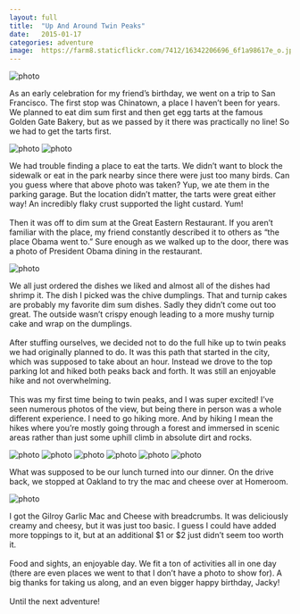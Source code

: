```yaml
---
layout: full
title:  "Up And Around Twin Peaks"
date:   2015-01-17
categories: adventure
image:	https://farm8.staticflickr.com/7412/16342206696_6f1a98617e_o.jpg
---
```


<img class="lazy" data-original="https://farm8.staticflickr.com/7431/15748194693_d0597a24b5_o.jpg" alt="photo"/>

As an early celebration for my friend’s birthday, we went on a trip to San Francisco. The first stop was Chinatown, a place I haven’t been for years. We planned to eat dim sum first and then get egg tarts at the famous Golden Gate Bakery, but as we passed by it there was practically no line! So we had to get the tarts first.

<img class="lazy" data-original="https://farm9.staticflickr.com/8605/16342206976_948ed27b1a_o.jpg" alt="photo"/>
<img class="lazy" data-original="https://farm9.staticflickr.com/8635/16367273072_f21348ae80_o.jpg" alt="photo"/>

We had trouble finding a place to eat the tarts. We didn’t want to block the sidewalk or eat in the park nearby since there were just too many birds. Can you guess where that above photo was taken? Yup, we ate them in the parking garage. But the location didn’t matter, the tarts were great either way! An incredibly flaky crust supported the light custard. Yum!<br/><br/>Then it was off to dim sum at the Great Eastern Restaurant. If you aren’t familiar with the place, my friend constantly described it to others as “the place Obama went to.” Sure enough as we walked up to the door, there was a photo of President Obama dining in the restaurant.

<img class="lazy" data-original="https://farm9.staticflickr.com/8645/16182300477_c92261ef5d_o.jpg" alt="photo"/>

We all just ordered the dishes we liked and almost all of the dishes had shrimp it. The dish I picked was the chive dumplings. That and turnip cakes are probably my favorite dim sum dishes. Sadly they didn’t come out too great. The outside wasn’t crispy enough leading to a more mushy turnip cake and wrap on the dumplings.<br/><br/>After stuffing ourselves, we decided not to do the full hike up to twin peaks we had originally planned to do. It was this path that started in the city, which was supposed to take about an hour. Instead we drove to the top parking lot and hiked both peaks back and forth. It was still an enjoyable hike and not overwhelming.<br/><br/>This was my first time being to twin peaks, and I was super excited! I’ve seen numerous photos of the view, but being there in person was a whole different experience. I need to go hiking more. And by hiking I mean the hikes where you’re mostly going through a forest and immersed in scenic areas rather than just some uphill climb in absolute dirt and rocks.

<img class="lazy" data-original="https://farm8.staticflickr.com/7390/16342206766_b6184528d1_o.jpg" alt="photo"/>
<img class="lazy" data-original="https://farm8.staticflickr.com/7299/16366448591_341574a435_o.jpg" alt="photo"/>
<img class="lazy" data-original="https://farm8.staticflickr.com/7412/16342206696_6f1a98617e_o.jpg" alt="photo"/>
<img class="lazy" data-original="https://farm9.staticflickr.com/8665/16366448671_93860bce3c_o.jpg" alt="photo"/>
<img class="lazy" data-original="https://farm8.staticflickr.com/7307/15748194703_e1072119ef_o.jpg" alt="photo"/>
<img class="lazy" data-original="https://farm9.staticflickr.com/8651/15745733854_81a54a88e4_o.jpg" alt="photo"/>

What was supposed to be our lunch turned into our dinner. On the drive back, we stopped at Oakland to try the mac and cheese over at Homeroom.

<img class="lazy" data-original="https://farm8.staticflickr.com/7311/16367273132_fec4ca3774_o.jpg" alt="photo"/>

I got the Gilroy Garlic Mac and Cheese with breadcrumbs. It was deliciously creamy and cheesy, but it was just too basic. I guess I could have added more toppings to it, but at an additional $1 or $2 just didn’t seem too worth it.<br/><br/>
Food and sights, an enjoyable day. We fit a ton of activities all in one day (there are even places we went to that I don’t have a photo to show for). A big thanks for taking us along, and an even bigger happy birthday, Jacky!<br/><br/>
Until the next adventure!